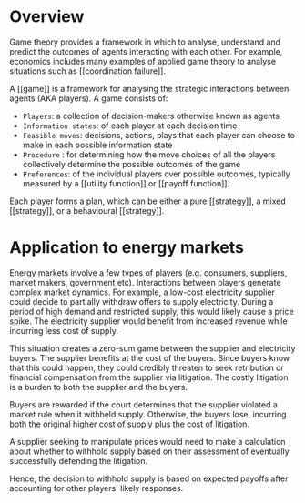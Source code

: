 # Overview
Game theory provides a framework in which to analyse, understand and predict the outcomes of agents interacting with each other. For example, economics includes many examples of applied game theory to analyse situations such as [[coordination failure]]. 

A [[game]] is a framework for analysing the strategic interactions between agents (AKA players).  A game consists of:
- `Players`: a collection of decision-makers otherwise known as agents
- `Information states`: of each player at each decision time
- `Feasible moves`: decisions, actions, plays that each player can choose to make in each possible information state
- `Procedure` : for determining how the move choices of all the players collectively determine the possible outcomes of the game
- `Preferences`: of the individual players over possible outcomes, typically measured by a [[utility function]] or [[payoff function]].

Each player forms a plan, which can be either a pure [[strategy]],  a mixed  [[strategy]], or a behavioural [[strategy]]. 

# Application to energy markets
Energy markets involve a few types of players (e.g. consumers, suppliers, market makers, government etc). Interactions between players generate complex market dynamics. For example, a low-cost electricity supplier could decide to partially withdraw offers to supply electricity. During a period of high demand and restricted supply, this would likely cause a price spike. The electricity supplier would benefit from increased revenue while incurring less cost of supply.

This situation creates a zero-sum game between the supplier and electricity buyers. The supplier benefits at the cost of the buyers. Since buyers know that this could happen, they could credibly threaten to seek retribution or financial compensation from the supplier via litigation. The costly litigation is a burden to both the supplier and the buyers. 

Buyers are rewarded if the court determines that the supplier violated a market rule when it withheld supply. Otherwise, the buyers lose, incurring both the original higher cost of supply plus the cost of litigation. 

A supplier seeking to manipulate prices would need to make a calculation about whether to withhold supply based on their assessment of eventually successfully defending the litigation.

Hence, the decision to withhold supply is based on expected payoffs after accounting for other players' likely responses. 